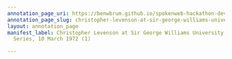 ```yaml
---
annotation_page_uri: https://benwbrum.github.io/spokenweb-hackathon-development-noterms/annotations/christopher-levenson-at-sir-george-williams-university-the-poetry-series-10-march-1972-1--canvas-1-christopher-levenson.json
annotation_page_slug: christopher-levenson-at-sir-george-williams-university-the-poetry-series-10-march-1972-1--canvas-1-christopher-levenson
layout: annotation_page
manifest_label: Christopher Levenson at Sir George Williams University, The Poetry
  Series, 10 March 1972 (1)

---
```

